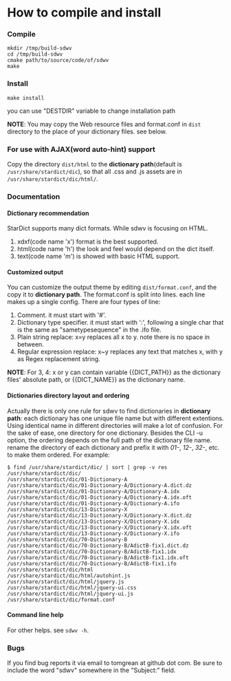 # How to compile and install
### Compile
```
mkdir /tmp/build-sdwv
cd /tmp/build-sdwv
cmake path/to/source/code/of/sdwv
make
```
### Install
```
make install
```
you can use "DESTDIR" variable to change installation path

**NOTE**: You may copy the Web resource files and format.conf in `dist` directory to the place of your dictionary files. see below.

### For use with AJAX(word auto-hint) support
Copy the directory `dist/html` to the **dictionary path**(default is `/usr/share/stardict/dic`), so that all .css and .js assets are in `/usr/share/stardict/dic/html/`.

### Documentation
#### Dictionary recommendation
StarDict supports many dict formats. While sdwv is focusing on HTML.
1. xdxf(code name 'x') format is the best supported. 
2. html(code name 'h') the look and feel would depend on the dict itself.
3. text(code name 'm') is showed with basic HTML support.

#### Customized output
You can customize the output theme by editing `dist/format.conf`, and the copy it to **dictionary path**.
The format.conf is split into lines. each line makes up a single config. There are four types of line:
1. Comment. it must start with '#'.
2. Dictionary type specifier. it must start with ':', following a single char that is the same as "sametypesequence" in the .ifo file.
3. Plain string replace: x=y replaces all x to y. note there is no space in between.
4. Regular expression replace: x~y replaces any text that matches x, with y as Regex replacement string.

**NOTE**: For 3, 4: x or y can contain variable {{DICT_PATH}} as the dictionary files' absolute path, or {{DICT_NAME}} as the dictionary name.
#### Dictionaries directory layout and ordering
Actually there is only one rule for sdwv to find dictionaries in **dictionary path**: each dictionary has one unique file name but with different extentions. Using identical name in different directories will make a lot of confusion.
For the sake of ease, one directory for one dictionary. Besides the CLI -u option, the ordering depends on the full path of the dictionary file name. rename the directory of each dictionary and prefix it with _01-_, _12-_, _32-_, etc. to make them ordered. For example:
```
$ find /usr/share/stardict/dic/ | sort | grep -v res
/usr/share/stardict/dic/
/usr/share/stardict/dic/01-Dictionary-A
/usr/share/stardict/dic/01-Dictionary-A/Dictionary-A.dict.dz
/usr/share/stardict/dic/01-Dictionary-A/Dictionary-A.idx
/usr/share/stardict/dic/01-Dictionary-A/Dictionary-A.idx.oft
/usr/share/stardict/dic/01-Dictionary-A/Dictionary-A.ifo
/usr/share/stardict/dic/13-Dictionary-X
/usr/share/stardict/dic/13-Dictionary-X/Dictionary-X.dict.dz
/usr/share/stardict/dic/13-Dictionary-X/Dictionary-X.idx
/usr/share/stardict/dic/13-Dictionary-X/Dictionary-X.idx.oft
/usr/share/stardict/dic/13-Dictionary-X/Dictionary-X.ifo
/usr/share/stardict/dic/70-Dictionary-B
/usr/share/stardict/dic/70-Dictionary-B/AdictB-fix1.dict.dz
/usr/share/stardict/dic/70-Dictionary-B/AdictB-fix1.idx
/usr/share/stardict/dic/70-Dictionary-B/AdictB-fix1.idx.oft
/usr/share/stardict/dic/70-Dictionary-B/AdictB-fix1.ifo
/usr/share/stardict/dic/html
/usr/share/stardict/dic/html/autohint.js
/usr/share/stardict/dic/html/jquery.js
/usr/share/stardict/dic/html/jquery-ui.css
/usr/share/stardict/dic/html/jquery-ui.js
/usr/share/stardict/dic/format.conf
```
#### Command line help
For other helps. see `sdwv -h`.

### Bugs
If you find bug reports it via email to tomgrean at github dot com. 
Be sure to include the word "sdwv" somewhere in the "Subject:" field.

